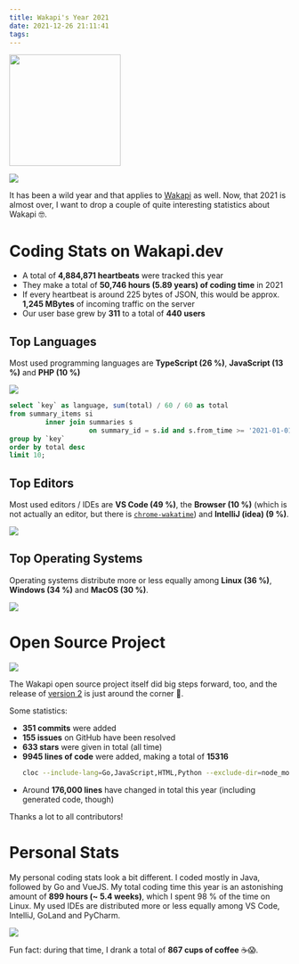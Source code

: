```yaml
---
title: Wakapi's Year 2021
date: 2021-12-26 21:11:41
tags:
---
```

<img src="https://wakapi.dev/assets/images/logo.svg" width="200px">

![](https://apps.muetsch.io/images/o:auto/rs,s:640?image=https://muetsch.io/images/wakapi_stats6.png)


It has been a wild year and that applies to [Wakapi](https://wakapi.dev) as well. Now, that 2021 is almost over, I want to drop a couple of quite interesting statistics about Wakapi 🤓.

# Coding Stats on Wakapi.dev
* A total of **4,884,871 heartbeats** were tracked this year
* They make a total of **50,746 hours (5.89 years) of coding time** in 2021
* If every heartbeat is around 225 bytes of JSON, this would be approx. **1,245 MBytes** of incoming traffic on the server
* Our user base grew by **311** to a total of **440 users**

## Top Languages
Most used programming languages are **TypeScript (26 %)**, **JavaScript (13 %)** and **PHP (10 %)**

![](images/wakapi_stats1.svg)

```sql
select `key` as language, sum(total) / 60 / 60 as total
from summary_items si
         inner join summaries s
                    on summary_id = s.id and s.from_time >= '2021-01-01' and si.type = 1 and `key` != 'unknown'
group by `key`
order by total desc
limit 10;
```

## Top Editors
Most used editors / IDEs are **VS Code (49 %)**, the **Browser (10 %)** (which is not actually an editor, but there is [`chrome-wakatime`](https://github.com/wakatime/chrome-wakatime)) and **IntelliJ (idea) (9 %)**.

![](images/wakapi_stats2.svg)

## Top Operating Systems
Operating systems distribute more or less equally among **Linux (36 %)**, **Windows (34 %)** and **MacOS (30 %)**.

![](images/wakapi_stats3.svg)

# Open Source Project
![](https://apps.muetsch.io/images/o:auto?image=https://muetsch.io/images/wakapi_stats5.png)

The Wakapi open source project itself did big steps forward, too, and the release of [version 2](https://github.com/muety/wakapi/milestone/1) is just around the corner 🚀.

Some statistics: 
* **351 commits** were added
* **155 issues** on GitHub have been resolved
* **633 stars** were given in total (all time)
* **9945 lines of code** were added, making a total of **15316**
    ```bash
    cloc --include-lang=Go,JavaScript,HTML,Python --exclude-dir=node_modules .
    ```
* Around **176,000 lines** have changed in total this year (including generated code, though)

Thanks a lot to all contributors!

# Personal Stats
My personal coding stats look a bit different. I coded mostly in Java, followed by Go and VueJS. My total coding time this year is an astonishing amount of **899 hours (~ 5.4 weeks)**, which I spent 98 % of the time on Linux. My used IDEs are distributed more or less equally among VS Code, IntelliJ, GoLand and PyCharm.

![](https://apps.muetsch.io/images/o:auto?image=https://muetsch.io/images/wakapi_stats4.png)

Fun fact: during that time, I drank a total of **867 cups of coffee** ☕️😱.

